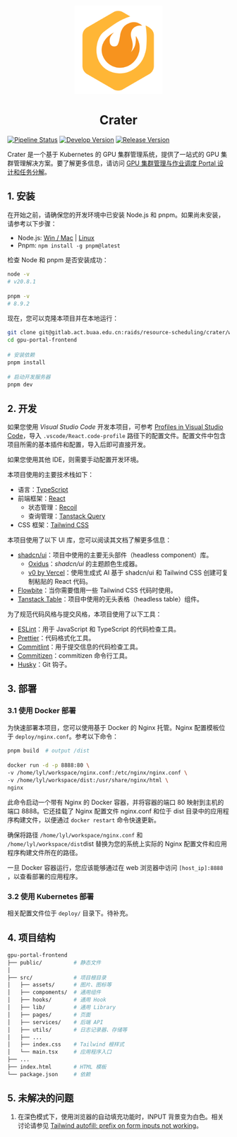 <p align="center">
<img src="./public/vite.svg" alt="Logo" width="200"/>
</p>
<h1 align="center">Crater</h1>

[![Pipeline Status](https://gitlab.act.buaa.edu.cn/gpu-portal/gpu-portal-frontend/badges/main/pipeline.svg)](https://gitlab.act.buaa.edu.cn/gpu-portal/gpu-portal-frontend/-/commits/main)
[![Develop Version](https://img.shields.io/badge/Develop-0.1.0-orange)](http://192.168.5.60:8888/)
[![Release Version](https://img.shields.io/badge/Release-0.1.0-blue)](http://192.168.5.60:32088/)

Crater 是一个基于 Kubernetes 的 GPU 集群管理系统，提供了一站式的 GPU 集群管理解决方案。要了解更多信息，请访问 [GPU 集群管理与作业调度 Portal 设计和任务分解](https://docs.qq.com/doc/DWENFVWpzSW16TGFV)。

## 1. 安装

在开始之前，请确保您的开发环境中已安装 Node.js 和 pnpm。如果尚未安装，请参考以下步骤：

- Node.js: [Win / Mac](https://nodejs.org/en/download) | [Linux](https://github.com/nodesource/distributions/blob/master/README.md#installation-instructions)
- Pnpm: `npm install -g pnpm@latest`

检查 Node 和 pnpm 是否安装成功：

```bash
node -v
# v20.8.1

pnpm -v
# 8.9.2
```

现在，您可以克隆本项目并在本地运行：

```bash
git clone git@gitlab.act.buaa.edu.cn:raids/resource-scheduling/crater/web-frontend.git
cd gpu-portal-frontend

# 安装依赖
pnpm install

# 启动开发服务器
pnpm dev
```

## 2. 开发

如果您使用 _Visual Studio Code_ 开发本项目，可参考 [Profiles in Visual Studio Code](https://code.visualstudio.com/docs/editor/profiles#_import)，导入 `.vscode/React.code-profile` 路径下的配置文件。配置文件中包含项目所需的基本插件和配置，导入后即可直接开发。

如果您使用其他 IDE，则需要手动配置开发环境。

本项目使用的主要技术栈如下：

- 语言：[TypeScript](https://www.typescriptlang.org/docs)
- 前端框架：[React](https://react.dev/learn)
  - 状态管理：[Recoil](https://recoiljs.org/zh-hans/)
  - 查询管理：[Tanstack Query](https://tanstack.com/query/latest)
- CSS 框架：[Tailwind CSS](https://tailwindcss.com/docs/guides/vite)

本项目使用了以下 UI 库，您可以阅读其文档了解更多信息：

- [shadcn/ui](https://ui.shadcn.com/examples/dashboard)：项目中使用的主要无头部件（headless component）库。
  - [Oxidus](https://oxidus.vercel.app/)：_shadcn/ui_ 的主题颜色生成器。
  - [v0 by Vercel](https://v0.dev/)：使用生成式 AI 基于 shadcn/ui 和 Tailwind CSS 创建可复制粘贴的 React 代码。
- [Flowbite](https://flowbite.com/docs/getting-started/react/)：当你需要借用一些 Tailwind CSS 代码时使用。
- [Tanstack Table](https://tanstack.com/table/v8)：项目中使用的无头表格（headless table）组件。

为了规范代码风格与提交风格，本项目使用了以下工具：

- [ESLint](https://eslint.org/docs/user-guide/getting-started)：用于 JavaScript 和 TypeScript 的代码检查工具。
- [Prettier](https://prettier.io/docs/en/index.html)：代码格式化工具。
- [Commitlint](https://commitlint.js.org/#/)：用于提交信息的代码检查工具。
- [Commitizen](https://github.com/commitizen/cz-cli)：commitizen 命令行工具。
- [Husky](https://typicode.github.io/husky/#/)：Git 钩子。

## 3. 部署

### 3.1 使用 Docker 部署

为快速部署本项目，您可以使用基于 Docker 的 Nginx 托管。Nginx 配置模板位于 `deploy/nginx.conf`。参考以下命令：

```bash
pnpm build  # output /dist

docker run -d -p 8888:80 \
-v /home/lyl/workspace/nginx.conf:/etc/nginx/nginx.conf \
-v /home/lyl/workspace/dist:/usr/share/nginx/html \
nginx
```

此命令启动一个带有 Nginx 的 Docker 容器，并将容器的端口 80 映射到主机的端口 8888。它还挂载了 Nginx 配置文件 nginx.conf 和位于 dist 目录中的应用程序构建文件，以便通过 `docker restart` 命令快速更新。

确保将路径 `/home/lyl/workspace/nginx.conf` 和 `/home/lyl/workspace/dist`dist 替换为您的系统上实际的 Nginx 配置文件和应用程序构建文件所在的路径。

一旦 Docker 容器运行，您应该能够通过在 web 浏览器中访问 `[host_ip]:8888` ，以查看部署的应用程序。

### 3.2 使用 Kubernetes 部署

相关配置文件位于 `deploy/` 目录下。待补充。

## 4. 项目结构

```bash
gpu-portal-frontend
├── public/          # 静态文件
│
├── src/             # 项目根目录
│   ├── assets/      # 图片、图标等
│   ├── compoments/  # 通用组件
│   ├── hooks/       # 通用 Hook
│   ├── lib/         # 通用 Library
│   ├── pages/       # 页面
│   ├── services/    # 后端 API
│   ├── utils/       # 日志记录器、存储等
│   ├── ...
│   ├── index.css    # Tailwind 根样式
│   └── main.tsx     # 应用程序入口
├── ...
├── index.html       # HTML 模板
└── package.json     # 依赖
```

## 5. 未解决的问题

1. 在深色模式下，使用浏览器的自动填充功能时，INPUT 背景变为白色。相关讨论请参见 [Tailwind autofill: prefix on form inputs not working](https://github.com/tailwindlabs/tailwindcss/discussions/8679)。
